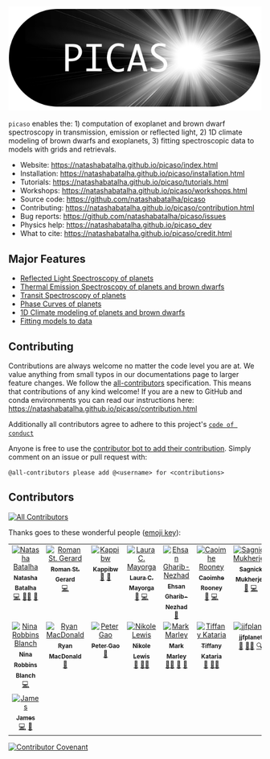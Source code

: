 
![Logo](docs/logo.png)


`picaso` enables the: 1) computation of exoplanet and brown dwarf spectroscopy in transmission, emission or reflected light, 2) 1D climate modeling of brown dwarfs and exoplanets, 3) fitting spectroscopic data to models with grids and retrievals.

- Website: https://natashabatalha.github.io/picaso/index.html 
- Installation: https://natashabatalha.github.io/picaso/installation.html
- Tutorials: https://natashabatalha.github.io/picaso/tutorials.html
- Workshops: https://natashabatalha.github.io/picaso/workshops.html
- Source code: https://github.com/natashabatalha/picaso
- Contributing: https://natashabatalha.github.io/picaso/contribution.html
- Bug reports: https://github.com/natashabatalha/picaso/issues
- Physics help: https://natashabatalha.github.io/picaso_dev 
- What to cite: https://natashabatalha.github.io/picaso/credit.html 

## Major Features

- [Reflected Light Spectroscopy of planets](https://natashabatalha.github.io/picaso/notebooks/1_GetStarted.html)
- [Thermal Emission Spectroscopy of planets and brown dwarfs](https://natashabatalha.github.io/picaso/tutorials.html#basics-of-thermal-emission)
- [Transit Spectroscopy of planets](https://natashabatalha.github.io/picaso/notebooks/5_AddingTransitSpectrum.html)
- [Phase Curves of planets](https://natashabatalha.github.io/picaso/notebooks/9e_PhaseCurves.html)
- [1D Climate modeling of planets and brown dwarfs](https://natashabatalha.github.io/picaso/notebooks/climate/12a_BrownDwarf.html)
- [Fitting models to data](https://natashabatalha.github.io/picaso/notebooks/fitdata/GridSearch.html)

## Contributing

Contributions are always welcome no matter the code level you are at. We value anything from small typos in our documentations page to larger feature changes. We follow the [all-contributors](https://github.com/all-contributors/all-contributors) specification. This means that contributions of any kind welcome! If you are a new to GitHub and conda environments you can read our instructions here: https://natashabatalha.github.io/picaso/contribution.html

Additionally all contributors agree to adhere to this project's [`code of conduct`](https://github.com/natashabatalha/picaso/blob/master/code_of_conduct.md)

Anyone is free to use the [contributor bot to add their contribution](https://allcontributors.org/docs/en/bot/usage). Simply comment on an issue or pull request with: 

```
@all-contributors please add @<username> for <contributions>
```

## Contributors

<!-- ALL-CONTRIBUTORS-BADGE:START - Do not remove or modify this section -->
[![All Contributors](https://img.shields.io/badge/all_contributors-15-orange.svg?style=flat-square)](#contributors-)
<!-- ALL-CONTRIBUTORS-BADGE:END -->

Thanks goes to these wonderful people ([emoji key](https://allcontributors.org/docs/en/emoji-key)):
<!-- ALL-CONTRIBUTORS-LIST:START - Do not remove or modify this section -->
<!-- prettier-ignore-start -->
<!-- markdownlint-disable -->
<table>
  <tbody>
    <tr>
      <td align="center" valign="top" width="14.28%"><a href="http://natashabatalha.github.io"><img src="https://avatars.githubusercontent.com/u/6554465?v=4?s=100" width="100px;" alt="Natasha Batalha"/><br /><sub><b>Natasha Batalha</b></sub></a><br /><a href="https://github.com/natashabatalha/picaso/commits?author=natashabatalha" title="Code">💻</a> <a href="#mentoring-natashabatalha" title="Mentoring">🧑‍🏫</a> <a href="#maintenance-natashabatalha" title="Maintenance">🚧</a></td>
      <td align="center" valign="top" width="14.28%"><a href="https://github.com/Rangertreaty33"><img src="https://avatars.githubusercontent.com/u/106419391?v=4?s=100" width="100px;" alt="Roman St. Gerard"/><br /><sub><b>Roman St. Gerard</b></sub></a><br /><a href="https://github.com/natashabatalha/picaso/commits?author=Rangertreaty33" title="Code">💻</a></td>
      <td align="center" valign="top" width="14.28%"><a href="http://www.thinkkappi.com"><img src="https://avatars.githubusercontent.com/u/4071244?v=4?s=100" width="100px;" alt="Kappibw"/><br /><sub><b>Kappibw</b></sub></a><br /><a href="https://github.com/natashabatalha/picaso/issues?q=author%3AKappibw" title="Bug reports">🐛</a> <a href="https://github.com/natashabatalha/picaso/commits?author=Kappibw" title="Documentation">📖</a></td>
      <td align="center" valign="top" width="14.28%"><a href="https://github.com/lcmayor"><img src="https://avatars.githubusercontent.com/u/13788703?v=4?s=100" width="100px;" alt="Laura C. Mayorga"/><br /><sub><b>Laura C. Mayorga</b></sub></a><br /><a href="https://github.com/natashabatalha/picaso/issues?q=author%3Alcmayor" title="Bug reports">🐛</a> <a href="https://github.com/natashabatalha/picaso/commits?author=lcmayor" title="Code">💻</a></td>
      <td align="center" valign="top" width="14.28%"><a href="https://www.linkedin.com/in/ehsan-gharib-nezhad/"><img src="https://avatars.githubusercontent.com/u/22139918?v=4?s=100" width="100px;" alt="Ehsan Gharib-Nezhad"/><br /><sub><b>Ehsan Gharib-Nezhad</b></sub></a><br /><a href="#data-EhsanGharibNezhad" title="Data">🔣</a></td>
      <td align="center" valign="top" width="14.28%"><a href="https://github.com/caoimherooney11"><img src="https://avatars.githubusercontent.com/u/24413015?v=4?s=100" width="100px;" alt="Caoimhe Rooney"/><br /><sub><b>Caoimhe Rooney</b></sub></a><br /><a href="#research-caoimherooney11" title="Research">🔬</a> <a href="https://github.com/natashabatalha/picaso/commits?author=caoimherooney11" title="Code">💻</a></td>
      <td align="center" valign="top" width="14.28%"><a href="https://github.com/sagnickm"><img src="https://avatars.githubusercontent.com/u/55552916?v=4?s=100" width="100px;" alt="Sagnick Mukherjee"/><br /><sub><b>Sagnick Mukherjee</b></sub></a><br /><a href="#research-sagnickm" title="Research">🔬</a> <a href="https://github.com/natashabatalha/picaso/commits?author=sagnickm" title="Code">💻</a></td>
    </tr>
    <tr>
      <td align="center" valign="top" width="14.28%"><a href="https://github.com/ninarobbins"><img src="https://avatars.githubusercontent.com/u/43654406?v=4?s=100" width="100px;" alt="Nina Robbins Blanch"/><br /><sub><b>Nina Robbins Blanch</b></sub></a><br /><a href="https://github.com/natashabatalha/picaso/commits?author=ninarobbins" title="Code">💻</a></td>
      <td align="center" valign="top" width="14.28%"><a href="https://github.com/MartianColonist"><img src="https://avatars.githubusercontent.com/u/22718554?v=4?s=100" width="100px;" alt="Ryan MacDonald"/><br /><sub><b>Ryan MacDonald</b></sub></a><br /><a href="https://github.com/natashabatalha/picaso/issues?q=author%3AMartianColonist" title="Bug reports">🐛</a></td>
      <td align="center" valign="top" width="14.28%"><a href="https://epl.carnegiescience.edu/people/peter-gao"><img src="https://avatars.githubusercontent.com/u/20616506?v=4?s=100" width="100px;" alt="Peter Gao"/><br /><sub><b>Peter Gao</b></sub></a><br /><a href="https://github.com/natashabatalha/picaso/issues?q=author%3Asirpetergao" title="Bug reports">🐛</a></td>
      <td align="center" valign="top" width="14.28%"><a href="https://github.com/nklewis"><img src="https://avatars.githubusercontent.com/u/16822846?v=4?s=100" width="100px;" alt="Nikole Lewis"/><br /><sub><b>Nikole Lewis</b></sub></a><br /><a href="https://github.com/natashabatalha/picaso/issues?q=author%3Anklewis" title="Bug reports">🐛</a> <a href="#mentoring-nklewis" title="Mentoring">🧑‍🏫</a></td>
      <td align="center" valign="top" width="14.28%"><a href="https://github.com/exoBD"><img src="https://avatars.githubusercontent.com/u/38989139?v=4?s=100" width="100px;" alt="Mark Marley"/><br /><sub><b>Mark Marley</b></sub></a><br /><a href="#mentoring-exobd" title="Mentoring">🧑‍🏫</a> <a href="#ideas-exobd" title="Ideas, Planning, & Feedback">🤔</a> <a href="#research-exobd" title="Research">🔬</a></td>
      <td align="center" valign="top" width="14.28%"><a href="https://github.com/drtkat"><img src="https://avatars.githubusercontent.com/u/10516244?v=4?s=100" width="100px;" alt="Tiffany Kataria"/><br /><sub><b>Tiffany Kataria</b></sub></a><br /><a href="https://github.com/natashabatalha/picaso/issues?q=author%3Adrtkat" title="Bug reports">🐛</a> <a href="#mentoring-drtkat" title="Mentoring">🧑‍🏫</a></td>
      <td align="center" valign="top" width="14.28%"><a href="https://github.com/jjfplanet"><img src="https://avatars.githubusercontent.com/u/42284609?v=4?s=100" width="100px;" alt="jjfplanet"/><br /><sub><b>jjfplanet</b></sub></a><br /><a href="#ideas-jjfplanet" title="Ideas, Planning, & Feedback">🤔</a> <a href="#mentoring-jjfplanet" title="Mentoring">🧑‍🏫</a> <a href="#fundingFinding-jjfplanet" title="Funding Finding">🔍</a></td>
    </tr>
    <tr>
      <td align="center" valign="top" width="14.28%"><a href="https://jamesmang.wixsite.com/jamesmang"><img src="https://avatars.githubusercontent.com/u/33335954?v=4?s=100" width="100px;" alt="James"/><br /><sub><b>James</b></sub></a><br /><a href="https://github.com/natashabatalha/picaso/commits?author=James-Mang" title="Code">💻</a> <a href="#research-James-Mang" title="Research">🔬</a></td>
    </tr>
  </tbody>
</table>

<!-- markdownlint-restore -->
<!-- prettier-ignore-end -->

<!-- ALL-CONTRIBUTORS-LIST:END -->

<!-- ALL-CONTRIBUTORS-LIST:START - Do not remove or modify this section -->
<!-- prettier-ignore-start -->
<!-- markdownlint-disable -->

<!-- markdownlint-restore -->
<!-- prettier-ignore-end -->

<!-- ALL-CONTRIBUTORS-LIST:END -->



[![Contributor Covenant](https://img.shields.io/badge/Contributor%20Covenant-2.1-4baaaa.svg)](code_of_conduct.md)

